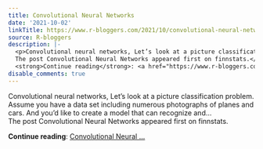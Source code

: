 ```yaml
---
title: Convolutional Neural Networks
date: '2021-10-02'
linkTitle: https://www.r-bloggers.com/2021/10/convolutional-neural-networks/
source: R-bloggers
description: |-
  <p>Convolutional neural networks, Let’s look at a picture classification problem. Assume you have a data set including numerous photographs of planes and cars. And you’d like to create a model that can recognize and...<br />
  The post Convolutional Neural Networks appeared first on finnstats.</p>
  <strong>Continue reading</strong>: <a href="https://www.r-bloggers.com/2021/10/convolutional-neural-networks/">Convolutional Neural ...
disable_comments: true
---
```

<p>Convolutional neural networks, Let’s look at a picture classification problem. Assume you have a data set including numerous photographs of planes and cars. And you’d like to create a model that can recognize and...<br />
The post Convolutional Neural Networks appeared first on finnstats.</p>
<strong>Continue reading</strong>: <a href="https://www.r-bloggers.com/2021/10/convolutional-neural-networks/">Convolutional Neural ...